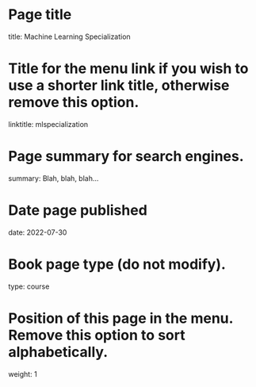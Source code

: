 # Page title
title: Machine Learning Specialization

# Title for the menu link if you wish to use a shorter link title, otherwise remove this option.
linktitle: mlspecialization

# Page summary for search engines.
summary: Blah, blah, blah...

# Date page published
date: 2022-07-30

# Book page type (do not modify).
type: course

# Position of this page in the menu. Remove this option to sort alphabetically.
weight: 1